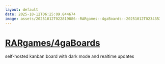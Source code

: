 ```yaml
---
layout: default
date: 2025-10-12T06:25:09.844674
image: assets/20251012T022819886--RARgames--4gaBoards--20251012T023435348--cropped.png
---
```


# [RARgames/4gaBoards](https://github.com/RARgames/4gaBoards)

self-hosted kanban board with dark mode and realtime updates

